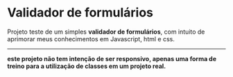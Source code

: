 # Validador de formulários

Projeto teste de um simples **validador de formulários**, com intuito de aprimorar meus conhecimentos em Javascript, html e css.
***
**este projeto não tem intenção de ser responsivo, apenas uma forma de treino para a utilização de classes em um projeto real.**